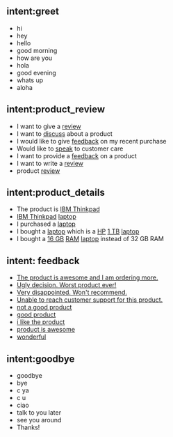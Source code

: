 ## intent:greet
- hi
- hey
- hello
- good morning
- how are you
- hola
- good evening
- whats up
- aloha


## intent:product_review
- I want to give a [review](prod_review)
- I want to [discuss](prod_review) about a product
- I would like to give [feedback](prod_review) on my recent purchase
- Would like to [speak](prod_review) to customer care
- I want to provide a [feedback](prod_review) on a product
- I want to write a [review](prod_review)
- product [review](prod_review)


## intent:product_details
- The product is [IBM Thinkpad](prod_name)
- [IBM Thinkpad](prod_name) [laptop](category)
- I purchased a [laptop](category)
- I bought a [laptop](category) which is a [HP](prod_name) [1 TB](prod_feature) [laptop](category)
- I bought a [16 GB](prod_feature) [RAM](category) [laptop](category) instead of 32 GB RAM


## intent: feedback
- [The product is awesome and I am ordering more.](feedback_text)
- [Ugly decision. Worst product ever!](feedback_text)
- [Very disappointed. Won't recommend.](feedback_text)
- [Unable to reach customer support for this product.](feedback_text)
- [not a good product](feedback_text)
- [good product](feedback_text)
- [i like the product](feedback_text)
- [product is awesome](feedback_text)
- [wonderful](feedback_text)

## intent:goodbye
- goodbye
- bye
- c ya
- c u
- ciao
- talk to you later
- see you around
- Thanks!








